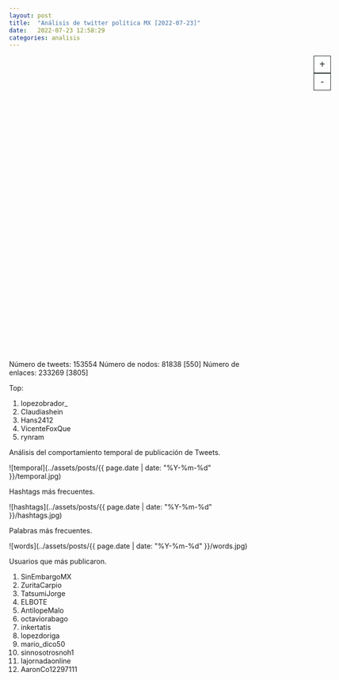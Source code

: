```yaml
---
layout: post
title:  "Análisis de twitter política MX [2022-07-23]"
date:   2022-07-23 12:58:29
categories: analisis
---
```


  <script src="https://d3js.org/d3-dsv.v1.min.js"></script>
  <script src="https://d3js.org/d3-fetch.v1.min.js"></script>
  <link rel="stylesheet" href="https://unpkg.com/simplebar@latest/dist/simplebar.css" />
  <script src="https://unpkg.com/simplebar@latest/dist/simplebar.min.js"></script>
  <script src="https://virtual-alchemist.com/wp-content/uploads/2020/01/sigma.min_.js"></script>
  <script src="https://virtual-alchemist.com/wp-content/uploads/2020/01/sigma.parsers.gexf_.min_.js"></script>
  <script src="https://virtual-alchemist.com/wp-content/uploads/2020/01/sigma.renderers.parallelEdges.min_.js"></script>
  

  <section class="node-container">
    <div id="graph-container" class="nodes" style="width:100%;">
      <div id="selected-nodes"></div>
      <div class="node-controls">
      <datalist id="nodes-datalist"></datalist>
        <button type="button" id="zoom-in-button" class="zoom-button zoom-in">+</button>
        <button type="button" id="zoom-out-button" class="zoom-button zoom-out">-</button>
      </div>
    </div>
  </section>

Número de tweets: 153554
Número de nodos: 81838 [550]
Número de enlaces: 233269 [3805]

Top:
1.  lopezobrador_
1.  Claudiashein
1.  Hans2412
1.  VicenteFoxQue
1.  rynram

Análisis del comportamiento temporal de publicación de Tweets.

![temporal](../assets/posts/{{ page.date | date: "%Y-%m-%d" }}/temporal.jpg)

Hashtags más frecuentes.

![hashtags](../assets/posts/{{ page.date | date: "%Y-%m-%d" }}/hashtags.jpg)

Palabras más frecuentes.

![words](../assets/posts/{{ page.date | date: "%Y-%m-%d" }}/words.jpg)

Usuarios que más publicaron.

1.  SinEmbargoMX
1.  ZuritaCarpio
1.  TatsumiJorge
1.  ELBOTE
1.  AntilopeMalo
1.  octaviorabago
1.  inkertatis
1.  lopezdoriga
1.  mario_dico50
1.  sinnosotrosnoh1
1.  lajornadaonline
1.  AaronCo12297111




<style> 
.node-container {
  display: flex;
  flex-direction: column-reverse;
  padding: 0 20px;
  height: 600px;
  width: 600px
}

@media only screen and (min-width: 800px) {
  .node-container {
    flex-direction: row;
    padding: 0 50px;
  }
}

.node-container #context-container {
  flex: 1;
  color: #dffcff;
  background-color: #222a2a;
  max-width: 100%;
  border-radius: 20px;
}

.node-container #context-container h4 {
  margin-top: 0;
}

.node-container #context-container .simplebar-scrollbar:before {
  background-color: #fff;
}

.node-container #context-container #context-wrapper {
  max-height: 85vh;
  padding: 20px;
}

.node-container .simplebar-vertical {
  margin: 10px 5px;
}

.node-container .nodes {
  flex: 2;
}

.node-container #graph-container .node-controls {
  display: flex;
  flex-direction: column;
  float: right;
}

.node-container #graph-container input {
  color: #222a2a;
  border: none;
  height: 34px;
  position: relative;
  padding: 0 10px;
  display: block;
  background-color: rgba(255, 255, 255, 0.8);
}

.node-container #selected-nodes {
  position: absolute;
  z-index: 10;
  padding-top: 40px;
}
@media only screen and (min-width: 600px) {
  .node-container #selected-nodes {
    padding-top: 0px;
  }
}

.node-container #selected-nodes .selected-node {
  background-color: #222a2a;
  padding: 3px 10px;
  border-radius: 20px;
  margin: 5px;
  color: #fff;
}

.node-container .zoom-button {
  position: relative;
  cursor: pointer;
  z-index: 10;
  color: #222a2a;
  background-color: rgba(255, 255, 255, 0.8);
  font-size: 20px;
  border-style: solid;
  border-width: 1px;
  border-color: #222a2a;
  align-self: flex-end;
  width: 35px;
  height: 35px;
}

.node-container .zoom-button:hover {
  color: #2e3838;
  background-color: #dffcff;
}

</style>

<script>
var selected = [];

  MiniBarOptions = {
    barType: "default",
    minBarSize: 100,
    alwaysShowBars: true,
  };

  sigma.classes.graph.addMethod('neighbors', function (nodeId) {
    var k,
      neighbors = {},
      index = this.allNeighborsIndex[nodeId] || {};

    for (k in index)
      neighbors[k] = this.nodesIndex[k];

    return neighbors;
  });

// Initialise sigma with settings
  var s = new sigma({
    renderers: [
      {
        type: 'canvas',
        container: document.getElementById('graph-container'),
        freeStyle: true
      }
    ],
    settings: {
      minNodeSize: .1,
      maxNodeSize: 2,
      minEdgeSize: 0.1,
      maxEdgeSize: 0.5,
      defaultEdgeType: "curve", // only works on canvas renderer
      minArrowSize: 3,
      //labelColor: "node",
      labelHoverBGColor: "default",
      defaultHoverLabelBGColor: "#171c1c",
      defaultLabelHoverColor: "#fff",
      font: "Poppins",
      drawLabels: true,
      mouseWheelEnabled: true,
      doubleClickEnabled: true,
      touchEnabled: true,
      labelThreshold: 3
    },
  });

// Load data to the graph
    sigma.parsers.gexf('../assets/posts/{{ page.date | date: "%Y-%m-%d" }}/filter_net.gexf', s,
      function (s) {
        s.refresh();

        var zoomInButton = document.getElementById('zoom-in-button');
        zoomInButton.addEventListener("click", zoomIn);
        var zoomOutButton = document.getElementById('zoom-out-button');
        zoomOutButton.addEventListener("click", zoomOut);
      });

    function zoomIn() {
      var c = s.camera;
      c.goTo({
        ratio: c.ratio / c.settings('zoomingRatio')
      });
    }

    function zoomOut() {
      var c = s.camera;
      c.goTo({
        ratio: c.ratio * c.settings('zoomingRatio')
      });
    }
</script>